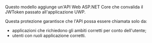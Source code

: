 ﻿Questo modello aggiunge un'API Web ASP.NET Core che convalida il JWToken passato all'applicazione UWP.

Questa protezione garantisce che l'API possa essere chiamata solo da:

* applicazioni che richiedono gli ambiti corretti per conto dell'utente;
* utenti con ruoli applicazione corretti.

